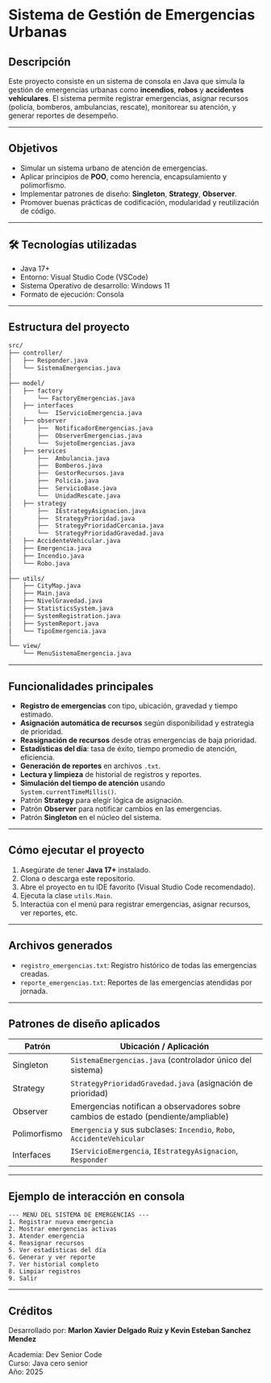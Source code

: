 
#  Sistema de Gestión de Emergencias Urbanas

##  Descripción

Este proyecto consiste en un sistema de consola en Java que simula la gestión de emergencias urbanas como **incendios**, **robos** y **accidentes vehiculares**. El sistema permite registrar emergencias, asignar recursos (policía, bomberos, ambulancias, rescate), monitorear su atención, y generar reportes de desempeño.


---

##  Objetivos

- Simular un sistema urbano de atención de emergencias.
- Aplicar principios de **POO**, como herencia, encapsulamiento y polimorfismo.
- Implementar patrones de diseño: **Singleton**, **Strategy**, **Observer**.
- Promover buenas prácticas de codificación, modularidad y reutilización de código.

---

## 🛠 Tecnologías utilizadas

- Java 17+
- Entorno: Visual Studio Code (VSCode)
- Sistema Operativo de desarrollo: Windows 11
- Formato de ejecución: Consola

---

##  Estructura del proyecto

```bash
src/
├── controller/
│   ├── Responder.java
│   └── SistemaEmergencias.java
│
├── model/
│   ├── factory
│       └── FactoryEmergencias.java
│   ├── interfaces
│       └──  IServicioEmergencia.java
│   ├── observer
│       ├──  NotificadorEmergencias.java
│       ├──  ObserverEmergencias.java
│       └──  SujetoEmergencias.java
│   ├── services
│       ├──  Ambulancia.java
│       ├──  Bomberos.java
│       ├──  GestorRecursos.java
│       ├──  Policia.java
│       ├──  ServicioBase.java
│       └──  UnidadRescate.java
│   ├── strategy
│       ├──  IEstrategyAsignacion.java
│       ├──  StrategyPrioridad.java
│       ├──  StrategyPrioridadCercania.java
│       └──  StrategyPrioridadGravedad.java
│   ├── AccidenteVehicular.java
│   ├── Emergencia.java
│   ├── Incendio.java
│   └── Robo.java
│
├── utils/
│   ├── CityMap.java
│   ├── Main.java
│   ├── NivelGravedad.java
│   ├── StatisticsSystem.java
│   ├── SystemRegistration.java
│   ├── SystemReport.java
│   └── TipoEmergencia.java
│
└── view/
    └── MenuSistemaEmergencia.java
```

---

##  Funcionalidades principales

-  **Registro de emergencias** con tipo, ubicación, gravedad y tiempo estimado.
-  **Asignación automática de recursos** según disponibilidad y estrategia de prioridad.
-  **Reasignación de recursos** desde otras emergencias de baja prioridad.
-  **Estadísticas del día**: tasa de éxito, tiempo promedio de atención, eficiencia.
-  **Generación de reportes** en archivos `.txt`.
-  **Lectura y limpieza** de historial de registros y reportes.
-  **Simulación del tiempo de atención** usando `System.currentTimeMillis()`.
-  Patrón **Strategy** para elegir lógica de asignación.
-  Patrón **Observer** para notificar cambios en las emergencias.
-  Patrón **Singleton** en el núcleo del sistema.

---

##  Cómo ejecutar el proyecto

1. Asegúrate de tener **Java 17+** instalado.
2. Clona o descarga este repositorio.
3. Abre el proyecto en tu IDE favorito (Visual Studio Code recomendado).
4. Ejecuta la clase `utils.Main`.
5. Interactúa con el menú para registrar emergencias, asignar recursos, ver reportes, etc.

---

##  Archivos generados

- `registro_emergencias.txt`: Registro histórico de todas las emergencias creadas.
- `reporte_emergencias.txt`: Reportes de las emergencias atendidas por jornada.

---

##  Patrones de diseño aplicados

| Patrón      | Ubicación / Aplicación                                                                 |
|-------------|------------------------------------------------------------------------------------------|
| Singleton   | `SistemaEmergencias.java` (controlador único del sistema)                               |
| Strategy    | `StrategyPrioridadGravedad.java` (asignación de prioridad)                              |
| Observer    | Emergencias notifican a observadores sobre cambios de estado (pendiente/ampliable)      |
| Polimorfismo| `Emergencia` y sus subclases: `Incendio`, `Robo`, `AccidenteVehicular`                  |
| Interfaces  | `IServicioEmergencia`, `IEstrategyAsignacion`, `Responder`                              |

---

##  Ejemplo de interacción en consola

```
--- MENÚ DEL SISTEMA DE EMERGENCIAS ---
1. Registrar nueva emergencia
2. Mostrar emergencias activas
3. Atender emergencia
4. Reasignar recursos
5. Ver estadísticas del día
6. Generar y ver reporte
7. Ver historial completo
8. Limpiar registros
9. Salir
```

---

## Créditos
Desarrollado por: **Marlon Xavier Delgado Ruiz y Kevin Esteban Sanchez Mendez**

Academia: Dev Senior Code  
Curso: Java cero senior  
Año: 2025
